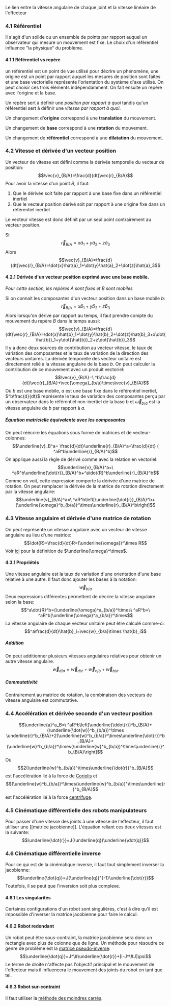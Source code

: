 Le lien entre la vitesse angulaire de chaque joint et la vitesse linéaire de l'effecteur
### 4.1 Référentiel
Il s'agit d'un solide ou un ensemble de points par rapport auquel un observateur qui mesure un mouvement est fixe. Le choix d'un référentiel influence "la physique" du problème.
#### 4.1.1 Référentiel vs repère
un référentiel est un point de vue utilisé pour décrire un phénomène, une origine est un point par rapport auquel les mesures de position sont faites et une base vectorielle représente l'orientation du système d'axe utilisé. On peut choisir ces trois éléments indépendamment. On fait ensuite un repère avec l'origine et la base.

Un repère sert à définir une *position par rapport à quoi* tandis qu'un référentiel sert à définir une *vitesse par rapport à quoi*.

Un changement d'**origine** correspond à une **translation** du mouvement. 

Un changement de **base** correspond à une **rotation** du mouvement. 

Un changement de **référentiel** correspond à une **dilatation** du mouvement.
### 4.2 Vitesse et dérivée d'un vecteur position
Un vecteur de vitesse est défini comme la dérivée temporelle du vecteur de position:
$$\vec{v}_{B/A}=\frac{d}{dt}\vec{r}_{B/A}$$
Pour avoir la vitesse d'un point $B$, il faut:
1. Que le dérivée soit faite par rapport à une base fixe dans un référentiel inertiel
2. Que le vecteur position dérivé soit par rapport à une origine fixe dans un référentiel inertiel

Le vecteur vitesse est donc définit par un seul point contrairement au vecteur position.

Si:
$$\vec{r}_{B/A}=x\hat{a}_1+y\hat{a}_2+z\hat{a}_3$$
Alors
$$\vec{v}_{B/A}=\frac{d}{dt}\vec{r}_{B/A}=\dot{x}\hat{a}_1+\dot{y}\hat{a}_2+\dot{z}\hat{a}_3$$
#### 4.2.1 Dérivée d'un vecteur position exprimé avec une base mobile.
*Pour cette section, les repères $A$ sont fixes et $B$ sont mobiles*

Si on connait les composantes d'un vecteur position dans un base mobile $b$:
$$\vec{r}_{B/A}=x\hat{b}_1+y\hat{b}_2+z\hat{b}_3$$
Alors lorsqu'on dérive par rapport au temps, il faut prendre compte du mouvement du repère $B$ dans le temps aussi:
$$\vec{v}_{B/A}=\frac{d}{dt}\vec{r}_{B/A}=\dot{x}\hat{b}_1+\dot{y}\hat{b}_2+\dot{z}\hat{b}_3+x\dot{\hat{b}}_1+y\dot{\hat{b}}_2+z\dot{\hat{b}}_3$$
Il y a donc deux sources de contribution au vecteur vitesse, le taux de variation des composantes et le taux de variation de la direction des vecteurs unitaires. La dérivée temporelle des vecteur unitaire est directement relié à la vitesse angulaire de la base $b$. On peut calculer la contribution de ce mouvement avec un produit vectoriel:
$$\vec{v}_{B/A}=\ ^b\frac{d}{dt}\vec{r}_{B/A}+\vec{\omega}_{b/a}\times\vec{v}_{B/A}$$
Où $b$ est une base mobile, $a$ est une base fixe dans le référentiel inertiel, $^b\frac{d}{dt}$ représente le taux de variation des composantes perçu par un observateur dans le référentiel non-inertiel de la base $b$ et $\vec{\omega}_{b/a}$ est la vitesse angulaire de $b$ par rapport à $a$.
##### Équation matricielle équivalente avec les composantes
On peut réécrire les équations sous forme de matrices et de vecteur-colonnes:
$$\underline{v}_B^a= \frac{d}{dt}\underline{r}_{B/A}^a=\frac{d}{dt} ( ^aR^b\underline{r}_{B/A}^b)$$
On applique aussi la règle de dérivé comme avec la relation en vectoriel:
$$\underline{v}_{B/A}^a=\ ^aR^b\underline{\dot{r}}_{B/A}^b+^a\dot{R}^b\underline{r}_{B/A}^b$$
Comme on voit, cette expression comporte la dérivée d'une matrice de rotation. On peut remplacer la dérivée de la matrice de rotation directement par la vitesse angulaire:
$$\underline{v}_{B/A}^a=\ ^aR^b\left[\underline{\dot{r}}_{B/A}^b+(\underline{\omega}^b_{b/a})^\times\underline{r}_{B/A}^b\right]$$
### 4.3 Vitesse angulaire et dérivée d'une matrice de rotation
On peut représenté un vitesse angulaire avec un vecteur de vitesse angulaire au lieu d'une matrice:
$$\dot{R}=\frac{d}{dt}R=(\underline{\omega})^\times R$$
Voir [ici](Opération%20matricielle.md#Produit%20vectoriel) pour la définition de $\underline{\omega}^\times$.

#### 4.3.1 Propriétés
Une vitesse angulaire est la taux de variation d'une orientation d'une base relative à une autre. Il faut donc ajouter les bases à la notation:
$$\vec{w}_{b/a}$$
Deux expressions différentes permettent  de décrire la vitesse angulaire selon la base:
$$^a\dot{R}^b=(\underline{\omega}^a_{b/a})^\times\ ^aR^b=\ ^aR^b(\underline{\omega}^a_{b/a})^\times$$
La vitesse angulaire de chaque vecteur unitaire peut être calculé comme-ci:
$$^a\frac{d}{dt}\hat{b}_i=\vec{w}_{b/a}\times \hat{b}_i$$
##### Addition
On peut additionner plusieurs vitesses angulaires relatives pour obtenir un autre vitesse angulaire. 
$$\vec{w}_{d/a}=\vec{w}_{d/c}+\vec{w}_{c/b}+\vec{w}_{b/a}$$
##### Commutativité
Contrairement au matrice de rotation, la combinaison des vecteurs de vitesse angulaire est commutative.
### 4.4 Accélération et dérivée seconde d'un vecteur position
$$\underline{a}^a_B=\ ^aR^b\left[\underline{\ddot{r}}^b_{B/A}+(\underline{\dot{w}}^b_{b/a})^\times \underline{r}^b_{B/A}+2(\underline{w}^b_{b/a})^\times\underline{\dot{r}}^b_{B/A}+(\underline{w}^b_{b/a})^\times(\underline{w}^b_{b/a})^\times\underline{r}^b_{B/A}\right]$$
Où
$$2(\underline{w}^b_{b/a})^\times\underline{\dot{r}}^b_{B/A}$$ est l'accélération lié à la force de [Coriolis](../../../Collégial/1ere%20session/Physique/Les%20forces.md#Force%20de%20Coriolis) et
$$(\underline{w}^b_{b/a})^\times(\underline{w}^b_{b/a})^\times\underline{r}^b_{B/A}$$
est l'accélération lié à la force [centrifuge](../../../Collégial/1ere%20session/Physique/Les%20forces.md#Force%20centrifuge).
### 4.5 Cinématique différentielle des robots manipulateurs
Pour passer d'une vitesse des joints à une vitesse de l'effecteur, il faut utiliser une [[matrice jacobienne]]. L'équation reliant ces deux vitesses est la suivante:
$$\underline{\dot{r}}=J(\underline{q})\underline{\dot{q}}$$
### 4.6 Cinématique différentielle inverse
Pour ce qui est de la cinématique inverse, il faut tout simplement inverser la jacobienne:
$$\underline{\dot{q}}=J(\underline{q})^{-1}\underline{\dot{r}}$$
Toutefois, il se peut que l'inversion soit plus complexe.
#### 4.6.1 Les singularités
Certaines configurations d'un robot sont singulières, c'est à dire qu'il est impossible d'inverser la matrice jacobienne pour faire le calcul.
#### 4.6.2 Robot redondant
Un robot peut être sous-contraint, la matrice jacobienne sera donc un rectangle avec plus de colonne que de ligne. Un méthode pour résoudre ce genre de problème est la  [matrice pseudo-inverse](Opération%20matricielle.md#Matrice%20pseudo-inverse):
$$\underline{\dot{q}}=J^\#\underline{\dot{r}}+[I-J^\#J]\psi$$
Le terme de droite n'affecte pas l'objectif principal et le mouvement de l'effecteur mais il influencera le mouvement des joints du robot en tant que tel.
#### 4.6.3 Robot sur-contraint
Il faut utiliser la [méthode des moindres carrés](Opération%20matricielle.md#Méthode%20des%20moindres%20carrés).